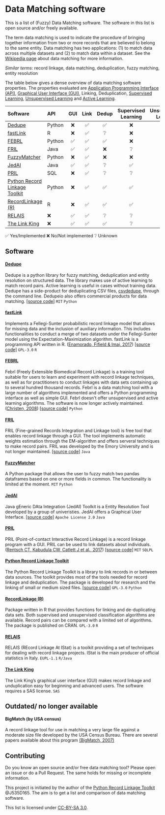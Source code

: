 # Data Matching software

This is a list of (Fuzzy) Data Matching software. The software in this list is
open source and/or freely available.

The term data matching is used to indicate the procedure of bringing together
information from two or more records that are believed to belong to the same
entity. Data matching has two applications: (1) to match data across multiple
datasets and (2) to match data within a dataset. See the [Wikipedia
page](https://en.wikipedia.org/wiki/Record_linkage) about data matching for
more information.

*Similar terms:* record linkage, data matching, deduplication, fuzzy matching,
    entity resolution


The table below gives a dense overview of data matching software properties.
The properties evaluated are [Application Programming Interface
(API)](https://en.wikipedia.org/wiki/Application_programming_interface),
[Graphical User Interface
(GUI)](https://en.wikipedia.org/wiki/Graphical_user_interface), Linking,
Deduplication, [Supervised
Learning](https://en.wikipedia.org/wiki/Supervised_learning), [Unsupervised
Learning](https://en.wikipedia.org/wiki/Unsupervised_learning) and [Active
Learning](https://en.wikipedia.org/wiki/Active_learning).

| Software                                                        | API    |        GUI         |        Link        |       Dedup        | Supervised <br/> Learning | Unsupervised <br/> Learning | Active <br/> Learning |
|:----------------------------------------------------------------|:-------|:------------------:|:------------------:|:------------------:|:-------------------------:|:---------------------------:|:---------------------:|
| [Dedupe](#dedupe)                                               | Python |        :x:         | :white_check_mark: | :white_check_mark: |            :x:            |             :x:             |  :white_check_mark:   |
| [fastLink](#fastlink)                                           | R      |        :x:         | :white_check_mark: |  :grey_question:   |            :x:            |     :white_check_mark:      |          :x:          |
| [FEBRL](#febrl)                                                 | Python | :white_check_mark: | :white_check_mark: | :white_check_mark: |            :x:            |             :x:             |          :x:          |
| [FRIL](#fril)                                                   | Java   | :white_check_mark: | :white_check_mark: |        :x:         |      :grey_question:      |     :white_check_mark:      |          :x:          |
| [FuzzyMatcher](#fuzzymatcher)                                   | Python |        :x:         | :white_check_mark: |        :x:         |            :x:            |     :white_check_mark:      |          :x:          |
| [JedAI](#jedai)                                                 | Java   | :white_check_mark: | :white_check_mark: |  :grey_question:   |    :white_check_mark:     |       :grey_question:       |    :grey_question:    |
| [PRIL](#pril)                                                   | SQL    |        :x:         | :white_check_mark: |  :grey_question:   |      :grey_question:      |       :grey_question:       |    :grey_question:    |
| [Python Record Linkage Toolkit](#python-record-linkage-toolkit) | Python |        :x:         | :white_check_mark: | :white_check_mark: |    :white_check_mark:     |     :white_check_mark:      |          :x:          |
| [RecordLinkage (R)](#recordlinkage-r)                           | R      |        :x:         | :white_check_mark: | :white_check_mark: |    :white_check_mark:     |     :white_check_mark:      |          :x:          |
| [RELAIS](#relais)                                               | :x:    | :white_check_mark: | :white_check_mark: |  :grey_question:   |      :grey_question:      |     :white_check_mark:      |          :x:          |
| [The Link King](#the-link-king)                                 | :x:    | :white_check_mark: | :white_check_mark: | :white_check_mark: |      :grey_question:      |     :white_check_mark:      |          :x:          |

:white_check_mark: Yes/Implemented
:x: No/Not implemented
:grey_question: Unknown

## Software

#### [Dedupe](https://github.com/dedupeio/dedupe)

Dedupe is a python library for fuzzy matching, deduplication and entity
resolution on structured data. The library makes use of active learning to
match record pairs. Active learning is useful in cases without training data.
Dedupe has a side-product for deduplicating CSV files,
[csvdedupe](https://github.com/dedupeio/csvdedupe), through the command line.
Dedupeio also offers commercial products for data matching.  [[source
code]](https://github.com/dedupeio/dedupe) `MIT` `Python`

#### [fastLink](https://cran.r-project.org/web/packages/fastLink/index.html)

Implements a Fellegi-Sunter probabilistic record linkage model that allows for
missing data and the inclusion of auxiliary information. This includes
functionalities to conduct a merge of two datasets under the Fellegi-Sunter
model using the Expectation-Maximization algorithm. fastLink is a programming
API written in R. ([Enamorado, Fifield & Imai,
2017](http://imai.princeton.edu/research/files/linkage.pdf))  [[source
code]](https://github.com/kosukeimai/fastLink) `GPL-3.0` `R`

#### [FEBRL](https://sourceforge.net/projects/febrl/)

Febrl (Freely Extensible Biomedical Record Linkage) is a training tool
suitable for users to learn and experiment with record linkage techniques, as
well as for practitioners to conduct linkages with data sets containing up to
several hundred thousand records. Febrl is a data matching tool with a large
number of algorithms implemented and offers a Python programming interface as
well as simple GUI. Febrl doesn't offer unsupervised and active learning
algorithms. The software is now longer actively maintained. ([Christen,
2008](http://crpit.com/confpapers/CRPITV80Christen.pdf)) [[source
code]](https://sourceforge.net/projects/febrl/) `Python`

#### [FRIL](http://fril.sourceforge.net/)

FRIL (Fine-grained Records Integration and Linkage tool) is free tool that
enables record linkage through a GUI. The tool implements automatic weights
estimation through the EM-algorithm and offers serveral techniques to make
record pairs. FRIL was developed by the Emory University and is not longer
maintained. [[source code]](http://fril.sourceforge.net/download.html) `Java`

#### [FuzzyMatcher](https://pypi.python.org/pypi/fuzzymatcher) 

A Python package that allows the user to fuzzy match two pandas dataframes
based on one or more fields in common. The functionality is limited at the
moment. `MIT` `Python`

#### [JedAI](http://jedai.scify.org/) 

Java gEneric DAta Integration (JedAI) Toolkit is a Entity Resolution Tool
developed by a group of univeristies. JedAI offers a Graphical User Interface.
[[source code]](https://github.com/scify/JedAIToolkit) `Apache License 2.0`
`Java`

#### [PRIL](https://github.com/LSHTM-ALPHAnetwork/PIRL_RecordLinkageSoftware) 

PRIL (Point-of-contact Interactive Record Linkage) is a record linkage program
with a GUI. PRIL can be used to link datasets about individuals. ([Rentsch CT,
Kabudula CW, Catlett J et al.,
2017](https://gatesopenresearch.org/articles/1-8/v1)) [[source
code]](https://github.com/LSHTM-ALPHAnetwork/PIRL_RecordLinkageSoftware) `MIT`
`SQLPL`

#### [Python Record Linkage Toolkit](https://github.com/J535D165/recordlinkage) 

The Python Record Linkage Toolkit is a library to link records in or between
data sources. The toolkit provides most of the tools needed for record linkage
and deduplication. The package is developed for research and the linking of
small or medium sized files. [[source
code]](https://github.com/J535D165/recordlinkage) `GPL-3.0` `Python`

#### [RecordLinkage (R)](https://cran.r-project.org/web/packages/RecordLinkage/index.html) 

Package written in R that provides functions for linking and de-duplicating
data sets. Both supervised and unsupervised classification algorithms are
available. Record pairs can be compared with a limited set of algorithms. The
package is published on CRAN. `GPL-3.0` `R`

#### [RELAIS](http://www.istat.it/en/tools/methods-and-it-tools/processing-tools/relais) 

RELAIS (REcord Linkage At IStat) is a toolkit providing a set of techniques
for dealing with record linkage projects. IStat is the main producer of
official statistics in Italy. `EUPL-1.1` `R/Java`

#### [The Link King](http://www.the-link-king.com/) 

The Link King’s graphical user interface (GUI) makes record linkage and
unduplication easy for beginning and advanced users. The software requires a
SAS license. `SAS`

## Outdated/ no longer available

#### BigMatch (by USA census)

A record linkage tool for use in matching a very large file against a moderate
size file developed by the USA Census Bureau. There are several papers
available about this program [(BigMatch,
2007)](https://www.census.gov/srd/papers/pdf/rrc2007-01.pdf)

## Contributing

Do you know an open source and/or free data matching tool? Please open an
issue or do a Pull Request. The same holds for missing or incomplete
information.

This project is initiated by the author of the [Python Record Linkage
Toolkit](https://github.com/J535D165/recordlinkage) @J535D165. The aim is to
get a list and comparison of data matching software. 

This list is licensed under [CC-BY-SA 3.0](http://creativecommons.org/licenses/by-sa/3.0/). 

